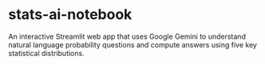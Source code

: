 # stats-ai-notebook
An interactive Streamlit web app that uses Google Gemini to understand natural language probability questions and compute answers using five key statistical distributions.
